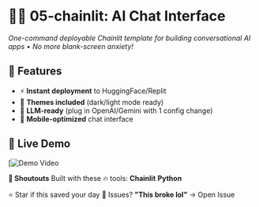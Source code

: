 # 🧠💬 05-chainlit: AI Chat Interface

*One-command deployable Chainlit template for building conversational AI apps • No more blank-screen anxiety!*

## 🚀 Features
- ⚡ **Instant deployment** to HuggingFace/Replit
- 🎨 **Themes included** (dark/light mode ready)
- 🤖 **LLM-ready** (plug in OpenAI/Gemini with 1 config change)
- 📱 **Mobile-optimized** chat interface

## 🎥 Live Demo
[![Demo Video](https://drive.google.com/file/d/19q0rheMHoE802UO0aqADSN6Ak0JXre3t/view?usp=sharing)  

**🌈 Shoutouts**
Built with these 🔥 tools:
**Chainlit**
**Python**

⭐ Star if this saved your day
🐛 Issues? **"This broke lol"** → Open Issue
